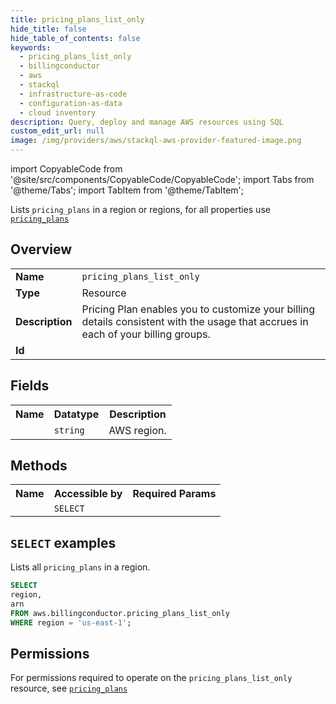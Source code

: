 ```yaml
---
title: pricing_plans_list_only
hide_title: false
hide_table_of_contents: false
keywords:
  - pricing_plans_list_only
  - billingconductor
  - aws
  - stackql
  - infrastructure-as-code
  - configuration-as-data
  - cloud inventory
description: Query, deploy and manage AWS resources using SQL
custom_edit_url: null
image: /img/providers/aws/stackql-aws-provider-featured-image.png
---
```


import CopyableCode from '@site/src/components/CopyableCode/CopyableCode';
import Tabs from '@theme/Tabs';
import TabItem from '@theme/TabItem';

Lists <code>pricing_plans</code> in a region or regions, for all properties use <a href="/providers/aws/serviceName/pricing_plans/"><code>pricing_plans</code></a>

## Overview
<table><tbody>
<tr><td><b>Name</b></td><td><code>pricing_plans_list_only</code></td></tr>
<tr><td><b>Type</b></td><td>Resource</td></tr>
<tr><td><b>Description</b></td><td>Pricing Plan enables you to customize your billing details consistent with the usage that accrues in each of your billing groups.</td></tr>
<tr><td><b>Id</b></td><td><CopyableCode code="aws.billingconductor.pricing_plans_list_only" /></td></tr>
</tbody></table>

## Fields
<table><tbody><tr><th>Name</th><th>Datatype</th><th>Description</th></tr><tr><td><CopyableCode code="region" /></td><td><code>string</code></td><td>AWS region.</td></tr>
</tbody></table>

## Methods

<table><tbody>
  <tr>
    <th>Name</th>
    <th>Accessible by</th>
    <th>Required Params</th>
  </tr>
  <tr>
    <td><CopyableCode code="list_resources" /></td>
    <td><code>SELECT</code></td>
    <td><CopyableCode code="region" /></td>
  </tr>
</tbody></table>

## `SELECT` examples
Lists all <code>pricing_plans</code> in a region.
```sql
SELECT
region,
arn
FROM aws.billingconductor.pricing_plans_list_only
WHERE region = 'us-east-1';
```


## Permissions

For permissions required to operate on the <code>pricing_plans_list_only</code> resource, see <a href="/providers/aws/billingconductor/pricing_plans/#permissions"><code>pricing_plans</code></a>

